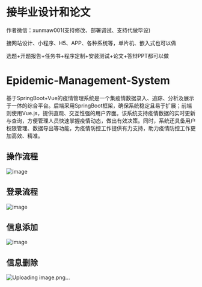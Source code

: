 # 接毕业设计和论文
作者微信：xunmaw001(支持修改、部署调试、支持代做毕设)

接网站设计、小程序、H5、APP、各种系统等，单片机、嵌入式也可以做

选题+开题报告+任务书+程序定制+安装测试+论文+答辩PPT都可以做
# Epidemic-Management-System
基于SpringBoot+Vue的疫情管理系统是一个集疫情数据录入、追踪、分析及展示于一体的综合平台。后端采用SpringBoot框架，确保系统稳定且易于扩展；前端则使用Vue.js，提供直观、交互性强的用户界面。该系统支持疫情数据的实时更新与查询，方便管理人员快速掌握疫情动态，做出有效决策。同时，系统还具备用户权限管理、数据导出等功能，为疫情防控工作提供有力支持，助力疫情防控工作更加高效、精准。
## 操作流程
![image](https://github.com/user-attachments/assets/f68ac507-6c3c-4b5a-bb58-258bf36cbb8d)
## 登录流程
![image](https://github.com/user-attachments/assets/e326323e-220f-4771-879b-e2082bffbe13)
## 信息添加
![image](https://github.com/user-attachments/assets/17974d27-d630-4a5a-93cf-ddc479dcf7a5)
## 信息删除
![Uploading image.png…]()
